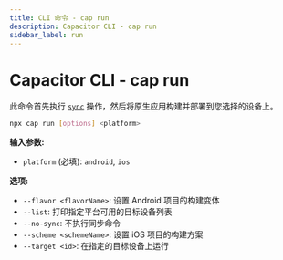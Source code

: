 ```yaml
---
title: CLI 命令 - cap run
description: Capacitor CLI - cap run
sidebar_label: run
---
```


# Capacitor CLI - cap run

此命令首先执行 [`sync`](/cli/commands/sync.md) 操作，然后将原生应用构建并部署到您选择的设备上。

```bash
npx cap run [options] <platform>
```

<strong>输入参数:</strong>

- `platform` (必填): `android`, `ios`

<strong>选项:</strong>

- `--flavor <flavorName>`: 设置 Android 项目的构建变体
- `--list`: 打印指定平台可用的目标设备列表
- `--no-sync`: 不执行同步命令
- `--scheme <schemeName>`: 设置 iOS 项目的构建方案
- `--target <id>`: 在指定的目标设备上运行